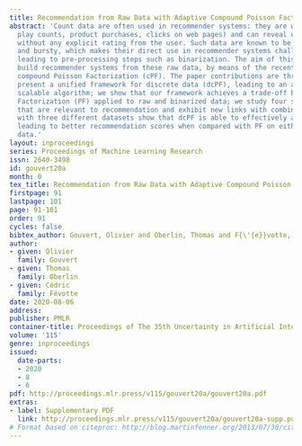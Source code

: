 ```yaml
---
title: Recommendation from Raw Data with Adaptive Compound Poisson Factorization
abstract: 'Count data are often used in recommender systems: they are widespread (song
  play counts, product purchases, clicks on web pages) and can reveal user preference
  without any explicit rating from the user. Such data are known to be sparse, over-dispersed
  and bursty, which makes their direct use in recommender systems challenging, often
  leading to pre-processing steps such as binarization. The aim of this paper is to
  build recommender systems from these raw data, by means of the recently proposed
  compound Poisson Factorization (cPF). The paper contributions are three-fold: we
  present a unified framework for discrete data (dcPF), leading to an adaptive and
  scalable algorithm; we show that our framework achieves a trade-off between Poisson
  Factorization (PF) applied to raw and binarized data; we study four specific instances
  that are relevant to recommendation and exhibit new links with combinatorics. Experiments
  with three different datasets show that dcPF is able to effectively adjust to over-dispersion,
  leading to better recommendation scores when compared with PF on either raw or binarized
  data.'
layout: inproceedings
series: Proceedings of Machine Learning Research
issn: 2640-3498
id: gouvert20a
month: 0
tex_title: Recommendation from Raw Data with Adaptive Compound Poisson Factorization
firstpage: 91
lastpage: 101
page: 91-101
order: 91
cycles: false
bibtex_author: Gouvert, Olivier and Oberlin, Thomas and F{\'{e}}votte, C{\'{e}}dric
author:
- given: Olivier
  family: Gouvert
- given: Thomas
  family: Oberlin
- given: Cédric
  family: Févotte
date: 2020-08-06
address: 
publisher: PMLR
container-title: Proceedings of The 35th Uncertainty in Artificial Intelligence Conference
volume: '115'
genre: inproceedings
issued:
  date-parts:
  - 2020
  - 8
  - 6
pdf: http://proceedings.mlr.press/v115/gouvert20a/gouvert20a.pdf
extras:
- label: Supplementary PDF
  link: http://proceedings.mlr.press/v115/gouvert20a/gouvert20a-supp.pdf
# Format based on citeproc: http://blog.martinfenner.org/2013/07/30/citeproc-yaml-for-bibliographies/
---
```

